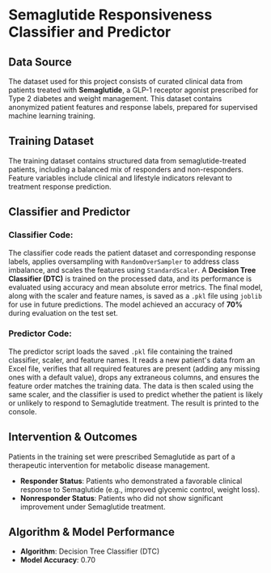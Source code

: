 # Semaglutide Responsiveness Classifier and Predictor

## Data Source
The dataset used for this project consists of curated clinical data from patients treated with **Semaglutide**, a GLP-1 receptor agonist prescribed for Type 2 diabetes and weight management. This dataset contains anonymized patient features and response labels, prepared for supervised machine learning training.

## Training Dataset
The training dataset contains structured data from semaglutide-treated patients, including a balanced mix of responders and non-responders. Feature variables include clinical and lifestyle indicators relevant to treatment response prediction.

## Classifier and Predictor

### Classifier Code:
The classifier code reads the patient dataset and corresponding response labels, applies oversampling with `RandomOverSampler` to address class imbalance, and scales the features using `StandardScaler`. A **Decision Tree Classifier (DTC)** is trained on the processed data, and its performance is evaluated using accuracy and mean absolute error metrics. The final model, along with the scaler and feature names, is saved as a `.pkl` file using `joblib` for use in future predictions. The model achieved an accuracy of **70%** during evaluation on the test set.

### Predictor Code:
The predictor script loads the saved `.pkl` file containing the trained classifier, scaler, and feature names. It reads a new patient's data from an Excel file, verifies that all required features are present (adding any missing ones with a default value), drops any extraneous columns, and ensures the feature order matches the training data. The data is then scaled using the same scaler, and the classifier is used to predict whether the patient is likely or unlikely to respond to Semaglutide treatment. The result is printed to the console.

## Intervention & Outcomes
Patients in the training set were prescribed Semaglutide as part of a therapeutic intervention for metabolic disease management.
- **Responder Status**: Patients who demonstrated a favorable clinical response to Semaglutide (e.g., improved glycemic control, weight loss).
- **Nonresponder Status**: Patients who did not show significant improvement under Semaglutide treatment.

## Algorithm & Model Performance
- **Algorithm**: Decision Tree Classifier (DTC)  
- **Model Accuracy**: 0.70

